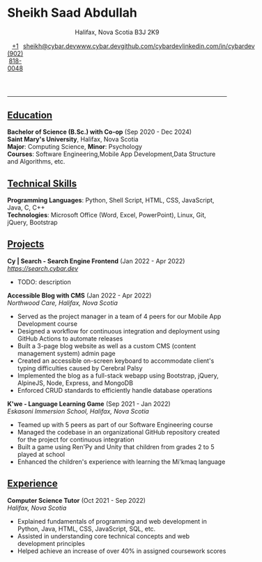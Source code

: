 # Sheikh Saad Abdullah

<header>
<p>Halifax, Nova Scotia B3J 2K9</p>
<section style='display: flex; justify-content: space-around; margin-top: 1.1em;'>
<a href='tel:+19028180048'>+1 (902) 818-0048</a>
<a href='mailto:sheikh@cybar.dev'>sheikh@cybar.dev</a>
<a href='https://www.cybar.dev'>www.cybar.dev</a>
<a href='https://github.com/cybardev'>github.com/cybardev</a>
<a href='https://www.linkedin.com/in/cybardev'>linkedin.com/in/cybardev</a>
</section>
</header>

---

## <u>Education</u>

**Bachelor of Science (B.Sc.) with Co-op** (Sep 2020 - Dec 2024)  
**Saint Mary's University**, Halifax, Nova Scotia  
**Major**: Computing Science, **Minor**: Psychology  
**Courses**: Software Engineering,Mobile App Development,Data Structure and Algorithms, etc.

## <u>Technical Skills</u>

**Programming Languages**: Python, Shell Script, HTML, CSS, JavaScript, Java, C, C++  
**Technologies**: Microsoft Office (Word, Excel, PowerPoint), Linux, Git, jQuery, Bootstrap

## <u>Projects</u>

**Cy | Search - Search Engine Frontend** (Jan 2022 - Apr 2022)  
_https://search.cybar.dev_  

- TODO: description

**Accessible Blog with CMS** (Jan 2022 - Apr 2022)  
_Northwood Care, Halifax, Nova Scotia_  

- Served as the project manager in a team of 4 peers for our Mobile App Development course
- Designed a workflow for continuous integration and deployment using GitHub Actions to automate releases
- Built a 3-page blog website as well as a custom CMS (content management system) admin page
- Created an accessible on-screen keyboard to accommodate client's typing difficulties caused by Cerebral Palsy
- Implemented the blog as a full-stack webapp using Bootstrap, jQuery, AlpineJS, Node, Express, and MongoDB
- Enforced CRUD standards to efficiently handle database operations

**K'we - Language Learning Game** (Sep 2021 - Jan 2022)  
_Eskasoni Immersion School, Halifax, Nova Scotia_  

- Teamed up with 5 peers as part of our Software Engineering course
- Managed the codebase in an organizational GitHub repository created for the project for continuous integration
- Built a game using Ren'Py and Unity that children from grades 2 to 5 played at school
- Enhanced the children's experience with learning the Mi'kmaq language

## <u>Experience</u>

**Computer Science Tutor** (Oct 2021 - Sep 2022)  
_Halifax, Nova Scotia_  

- Explained fundamentals of programming and web development in Python, Java, HTML, CSS, JavaScript, SQL, etc.
- Assisted in understanding core technical concepts and web development principles
- Helped achieve an increase of over 40% in assigned coursework scores
